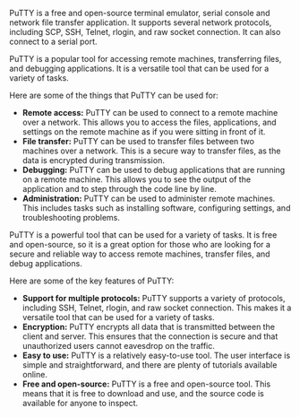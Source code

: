 PuTTY is a free and open-source terminal emulator, serial console and network file transfer application. It supports several network protocols, including SCP, SSH, Telnet, rlogin, and raw socket connection. It can also connect to a serial port.

PuTTY is a popular tool for accessing remote machines, transferring files, and debugging applications. It is a versatile tool that can be used for a variety of tasks.

Here are some of the things that PuTTY can be used for:

- **Remote access:** PuTTY can be used to connect to a remote machine over a network. This allows you to access the files, applications, and settings on the remote machine as if you were sitting in front of it.
- **File transfer:** PuTTY can be used to transfer files between two machines over a network. This is a secure way to transfer files, as the data is encrypted during transmission.
- **Debugging:** PuTTY can be used to debug applications that are running on a remote machine. This allows you to see the output of the application and to step through the code line by line.
- **Administration:** PuTTY can be used to administer remote machines. This includes tasks such as installing software, configuring settings, and troubleshooting problems.

PuTTY is a powerful tool that can be used for a variety of tasks. It is free and open-source, so it is a great option for those who are looking for a secure and reliable way to access remote machines, transfer files, and debug applications.

Here are some of the key features of PuTTY:

- **Support for multiple protocols:** PuTTY supports a variety of protocols, including SSH, Telnet, rlogin, and raw socket connection. This makes it a versatile tool that can be used for a variety of tasks.
- **Encryption:** PuTTY encrypts all data that is transmitted between the client and server. This ensures that the connection is secure and that unauthorized users cannot eavesdrop on the traffic.
- **Easy to use:** PuTTY is a relatively easy-to-use tool. The user interface is simple and straightforward, and there are plenty of tutorials available online.
- **Free and open-source:** PuTTY is a free and open-source tool. This means that it is free to download and use, and the source code is available for anyone to inspect.